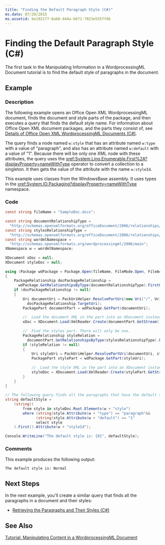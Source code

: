 ```yaml
---
title: "Finding the Default Paragraph Style (C#)"
ms.date: 07/20/2015
ms.assetid: be102177-8ab0-444a-b671-7023e555ffdb
---
```

# Finding the Default Paragraph Style (C#)
The first task in the Manipulating Information in a WordprocessingML Document tutorial is to find the default style of paragraphs in the document.  
  
## Example  
  
### Description  
 The following example opens an Office Open XML WordprocessingML document, finds the document and style parts of the package, and then executes a query that finds the default style name. For information about Office Open XML document packages, and the parts they consist of, see [Details of Office Open XML WordprocessingML Documents (C#)](../../../../csharp/programming-guide/concepts/linq/details-of-office-open-xml-wordprocessingml-documents.md).  
  
 The query finds a node named `w:style` that has an attribute named `w:type` with a value of "paragraph", and also has an attribute named `w:default` with a value of "1". Because there will be only one XML node with these attributes, the query uses the <xref:System.Linq.Enumerable.First%2A?displayProperty=nameWithType> operator to convert a collection to a singleton. It then gets the value of the attribute with the name `w:styleId`.  
  
 This example uses classes from the WindowsBase assembly. It uses types in the <xref:System.IO.Packaging?displayProperty=nameWithType> namespace.  
  
### Code  
  
```csharp  
const string fileName = "SampleDoc.docx";  
  
const string documentRelationshipType =  
  "http://schemas.openxmlformats.org/officeDocument/2006/relationships/officeDocument";  
const string stylesRelationshipType =  
  "http://schemas.openxmlformats.org/officeDocument/2006/relationships/styles";  
const string wordmlNamespace =  
  "http://schemas.openxmlformats.org/wordprocessingml/2006/main";  
XNamespace w = wordmlNamespace;  
  
XDocument xDoc = null;  
XDocument styleDoc = null;  
  
using (Package wdPackage = Package.Open(fileName, FileMode.Open, FileAccess.Read))  
{  
    PackageRelationship docPackageRelationship =  
      wdPackage.GetRelationshipsByType(documentRelationshipType).FirstOrDefault();  
    if (docPackageRelationship != null)  
    {  
        Uri documentUri = PackUriHelper.ResolvePartUri(new Uri("/", UriKind.Relative),  
          docPackageRelationship.TargetUri);  
        PackagePart documentPart = wdPackage.GetPart(documentUri);  
  
        //  Load the document XML in the part into an XDocument instance.  
        xDoc = XDocument.Load(XmlReader.Create(documentPart.GetStream()));  
  
        //  Find the styles part. There will only be one.  
        PackageRelationship styleRelation =  
          documentPart.GetRelationshipsByType(stylesRelationshipType).FirstOrDefault();  
        if (styleRelation != null)  
        {  
            Uri styleUri = PackUriHelper.ResolvePartUri(documentUri, styleRelation.TargetUri);  
            PackagePart stylePart = wdPackage.GetPart(styleUri);  
  
            //  Load the style XML in the part into an XDocument instance.  
            styleDoc = XDocument.Load(XmlReader.Create(stylePart.GetStream()));  
        }  
    }  
}  
  
// The following query finds all the paragraphs that have the default style.  
string defaultStyle =   
    (string)(  
        from style in styleDoc.Root.Elements(w + "style")  
        where (string)style.Attribute(w + "type") == "paragraph"&&  
              (string)style.Attribute(w + "default") == "1"  
              select style  
    ).First().Attribute(w + "styleId");  
  
Console.WriteLine("The default style is: {0}", defaultStyle);  
```  
  
### Comments  
 This example produces the following output:  
  
```  
The default style is: Normal  
```  
  
## Next Steps  
 In the next example, you'll create a similar query that finds all the paragraphs in a document and their styles:  
  
- [Retrieving the Paragraphs and Their Styles (C#)](../../../../csharp/programming-guide/concepts/linq/retrieving-the-paragraphs-and-their-styles.md)  
  
## See Also  
 [Tutorial: Manipulating Content in a WordprocessingML Document](http://msdn.microsoft.com/library/2696355e-4f83-4eaf-91b2-baa721f42fb4)

